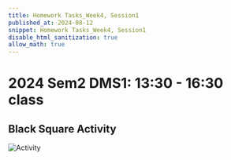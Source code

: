```yaml
---
title: Homework Tasks_Week4, Session1
published_at: 2024-08-12
snippet: Homework Tasks_Week4, Session1
disable_html_sanitization: true
allow_math: true
---
```

#  2024 Sem2 DMS1: 13:30 - 16:30 class

## Black Square Activity ##
![Activity](week4-s1-1.jpg)

